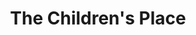 ---
title: "The Children's Place"
url: /glendale/the-childrens-place-west-arrowhead-town-ctr/
shop: clothes
---